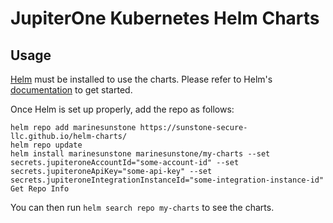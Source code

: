 # JupiterOne Kubernetes Helm Charts

## Usage

[Helm](https://helm.sh) must be installed to use the charts.
Please refer to Helm's [documentation](https://helm.sh/docs/) to get started.

Once Helm is set up properly, add the repo as follows:

```console
helm repo add marinesunstone https://sunstone-secure-llc.github.io/helm-charts/ 
helm repo update
helm install marinesunstone marinesunstone/my-charts --set secrets.jupiteroneAccountId="some-account-id" --set secrets.jupiteroneApiKey="some-api-key" --set secrets.jupiteroneIntegrationInstanceId="some-integration-instance-id"
Get Repo Info
```

You can then run `helm search repo my-charts` to see the charts.
